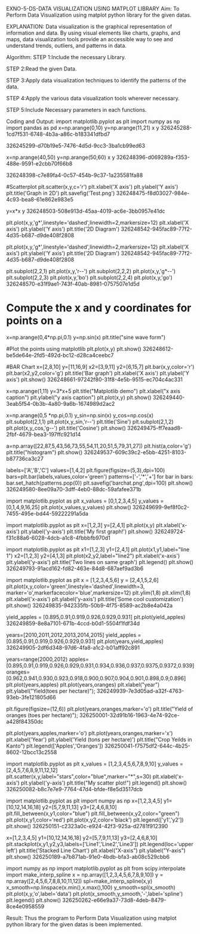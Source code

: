EXNO-5-DS-DATA VISUALIZATION USING MATPLOT LIBRARY
Aim:
To Perform Data Visualization using matplot python library for the given datas.

EXPLANATION:
Data visualization is the graphical representation of information and data. By using visual elements like charts, graphs, and maps, data visualization tools provide an accessible way to see and understand trends, outliers, and patterns in data.

Algorithm:
STEP 1:Include the necessary Library.

STEP 2:Read the given Data.

STEP 3:Apply data visualization techniques to identify the patterns of the data.

STEP 4:Apply the various data visualization tools wherever necessary.

STEP 5:Include Necessary parameters in each functions.

Coding and Output:
import matplotlib.pyplot as plt
import numpy as np
import pandas as pd
x=np.arange(0,10)
y=np.arange(11,21)
x
y
326245288-1cd7f531-6748-4b3a-a86c-b183341dfbd7

326245299-d70b19e5-7476-4d5d-9cc3-3ba1cb99ed63

x=np.arange(40,50)
y=np.arange(50,60)
x
y
326248396-d069289a-f353-488e-9591-e2cbb70f66b8

326248398-c7e89fa4-0c57-454b-9c37-1a235581fa88

#Scatterplot
plt.scatter(x,y,c='r')
plt.xlabel('X axis')
plt.ylabel('Y axis')
plt.title('Graph in 2D')
plt.savefig('Test.png')
326248475-f8d03027-984e-4c93-bea8-61e862e983e5

y=x*x
y
326248503-508e913d-45aa-4019-ac6e-3bb0957e41dc

plt.plot(x,y,'g*',linestyle='dashed',linewidth=2,markersize=12)
plt.xlabel('X axis')
plt.ylabel('Y axis')
plt.title('2D Diagram')
326248542-945fac89-77f2-4d35-b687-d9de408f2808

plt.plot(x,y,'g*',linestyle='dashed',linewidth=2,markersize=12)
plt.xlabel('X axis')
plt.ylabel('Y axis')
plt.title('2D Diagram')
326248542-945fac89-77f2-4d35-b687-d9de408f2808

plt.subplot(2,2,1)
plt.plot(x,y,'r--')
plt.subplot(2,2,2)
plt.plot(x,y,'g*--')
plt.subplot(2,2,3)
plt.plot(x,y,'bo')
plt.subplot(2,2,4)
plt.plot(x,y,'go')
326248570-e31f9ae1-743f-40ab-8981-0757507e1d5d

# Compute the x and y coordinates for points on a
x=np.arange(0,4*np.pi,0.1)
y=np.sin(x)
plt.title("sine wave form")

#Plot the points using matplotlib
plt.plot(x,y)
plt.show()
326248612-be5de64e-2fd5-492d-bc12-d28ca4ceebc7

#BAR Chart
x=[2,8,10]
y=[11,16,9]
x2=[3,9,11]
y2=[6,15,7]
plt.bar(x,y,color='r')
plt.bar(x2,y2,color='g')
plt.title('Bar graph')
plt.xlabel('X axis')
plt.ylabel('Y axis')
plt.show()
326248661-97242f80-31f8-4e5b-9515-ec704c4ac331

x=np.arange(1,11)
y=3*x+5
plt.title("Matplotlib demo")
plt.xlabel("x axis caption")
plt.ylabel("y axis caption")
plt.plot(x,y)
plt.show()
326249440-3eab5f54-0b3b-4a80-9a6b-1674989d2ac2

x=np.arange(0,5 *np.pi,0.1)
y_sin=np.sin(x)
y_cos=np.cos(x)
plt.subplot(2,1,1)
plt.plot(x,y_sin,'r--')
plt.title('Sine')
plt.subplot(2,1,2)
plt.plot(x,y_cos,'g--')
plt.title('Cosine')
plt.show()
326249475-ff7eaad8-2fbf-4679-bea3-197ffc921d14

a=np.array([22,87,5,43,56,73,55,54,11,20,51,5,79,31,27])
plt.hist(a,color='g')
plt.title("histogram")
plt.show()
326249537-609c39c2-e5bb-4251-8103-b87736ca3c27

labels=['A','B','C']
values=[1,4,2]
plt.figure(figsize=(5,3),dpi=100)
bars=plt.bar(labels,values,color='green')
patterns=['-','*','+']
for bar in bars:
  bar.set_hatch(patterns.pop(0))
plt.savefig('barchat.png',dpi=100)
plt.show()
326249580-8ee09a70-3dff-4eb0-88dc-59afafee371b

import matplotlib.pyplot as plt
x_values = [0,1,2,3,4,5]
y_values = [0,1,4,9,16,25]
plt.plot(x_values,y_values)
plt.show()
326249699-9ef8f0c2-7455-495e-bd44-59222291a5da

import matplotlib.pyplot as plt
x=[1,2,3]
y=[2,4,1]
plt.plot(x,y)
plt.xlabel('x-axis')
plt.ylabel('y-axis')
plt.title('My first graph!')
plt.show()
326249724-f31c88a6-6028-4dcb-a1c8-4fbbbfb970d1

import matplotlib.pyplot as plt
x1=[1,2,3]
y1=[2,4,1]
plt.plot(x1,y1,label="line 1")
x2=[1,2,3]
y2=[4,1,3]
plt.plot(x2,y2,label="line2")
plt.xlabel('x-axis')
plt.ylabel('y-axis')
plt.title('Two lines on same graph')
plt.legend()
plt.show()
326249793-91acd162-fd82-463e-84d8-687aef9ad3b6

import matplotlib.pyplot as plt
x = [1,2,3,4,5,6]
y = [2,4,1,5,2,6]
plt.plot(x,y,color='green',linestyle='dashed',linewidth=3,
         marker='o',markerfacecolor='blue',markersize=12)
plt.ylim(1,8)
plt.xlim(1,8)
plt.xlabel('x-axis')
plt.ylabel('y-axis')
plt.title('Some cool customization')
plt.show()
326249835-942335fb-50b9-4f75-8589-ac2b8e4a042a

yield_apples = [0.895,0.91,0.919,0.926,0.929,0.931]
plt.plot(yield_apples)
326249859-8e8a7101-671b-4ccd-b0d1-5504f1fdf34d

years=[2010,2011,2012,2013,2014,2015]
yield_apples = [0.895,0.91,0.919,0.926,0.929,0.931]
plt.plot(years,yield_apples)
326249905-2df6d348-97d6-4fa8-a1c2-b01aff92c891

years=range(2000,2012)
apples=[0.895,0.91,0.919,0.926,0.929,0.931,0.934,0.936,0.937,0.9375,0.9372,0.939]
oranges=[0.962,0.941,0.930,0.923,0.918,0.900,0.907,0.904,0.901,0.898,0.9,0.896]
plt.plot(years,apples)
plt.plot(years,oranges)
plt.xlabel("year")
plt.ylabel("Yield(toes per hectare)");
326249939-7e3d05ad-a32f-4763-93eb-3fe121805d66

plt.figure(figsize=(12,6))
plt.plot(years,oranges,marker='o')
plt.title("Yield of oranges (toes per hectare)");
326250001-32d91b16-1963-4e74-92ce-a428f84350dc

plt.plot(years,apples,marker='o')
plt.plot(years,oranges,marker='x')
plt.xlabel('Year')
plt.ylabel('Yield (tons per hectare)')
plt.title("Crop Yeilds in Kanto")
plt.legend(['Apples','Oranges'])
326250041-f7575df2-644c-4b25-8602-12bcc13c2558

import matplotlib.pyplot as plt
x_values = [1,2,3,4,5,6,7,8,9,10]
y_values = [2,4,5,7,6,8,9,11,12,12]
plt.scatter(x,y,label="stars",color="blue",marker="*",s=30)
plt.xlabel('x-axis')
plt.ylabel('y-axis')
plt.title("My scatter plot!")
plt.legend()
plt.show()
326250082-b8c7e7e9-7764-47d4-bfde-f8e5d3517dcb

import matplotlib.pyplot as plt
import numpy as np
x=[1,2,3,4,5]
y1=[10,12,14,16,18]
y2=[5,7,9,11,13]
y3=[2,4,6,8,10]
plt.fill_between(x,y1,color="blue")
plt.fill_between(x,y2,color="green")
plt.plot(x,y1,color='red')
plt.plot(x,y2,color='black')
plt.legend(['y1','y2'])
plt.show()
326250151-c2323a0c-e924-42f3-925a-d2781f912390

x=[1,2,3,4,5]
y1=[10,12,14,16,18]
y2=[5,7,9,11,13]
y3=[2,4,6,8,10]
plt.stackplot(x,y1,y2,y3,labels=['Line1','Line2','Line3'])
plt.legend(loc='upper left')
plt.title('Stacked Line Chart')
plt.xlabel("X-axis")
plt.ylabel("Y-axis")
plt.show()
326250189-a7b871ab-91e0-4bdb-bfa3-ab08c529cbb6

import numpy as np
import matplotlib.pyplot as plt
from scipy.interpolate import make_interp_spline
x = np.array([1,2,3,4,5,6,7,8,9,10])
y = np.array([2,4,5,6,7,8,8,10,11,12])
spl=make_interp_spline(x,y)
x_smooth=np.linspace(x.min(),x.max(),100)
y_smooth=spl(x_smooth)
plt.plot(x,y,'o',label='data')
plt.plot(x_smooth,y_smooth,'-',label='spline')
plt.legend()
plt.show()
326250262-e66e9a37-73d8-4deb-8479-8ce4e0958559

Result:
Thus the program to Perform Data Visualization using matplot python library for the given datas is been implemented.
